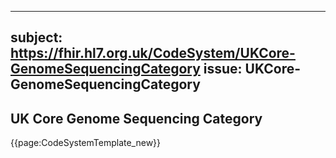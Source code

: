 
---
subject: https://fhir.hl7.org.uk/CodeSystem/UKCore-GenomeSequencingCategory
issue: UKCore-GenomeSequencingCategory
---
## UK Core Genome Sequencing Category

{{page:CodeSystemTemplate_new}}
    
